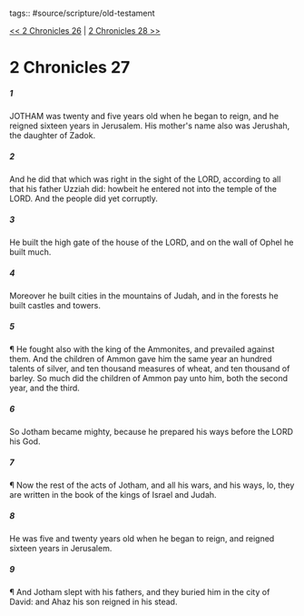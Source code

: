 tags:: #source/scripture/old-testament

[<< 2 Chronicles 26](source/scripture/old-testament/14_2_Chronicles/2_Chronicles_26.md) | [2 Chronicles 28 >>](source/scripture/old-testament/14_2_Chronicles/2_Chronicles_28.md)

# 2 Chronicles 27

##### 1

JOTHAM was twenty and five years old when he began to reign, and he reigned sixteen years in Jerusalem. His mother's name also was Jerushah, the daughter of Zadok.

##### 2

And he did that which was right in the sight of the LORD, according to all that his father Uzziah did: howbeit he entered not into the temple of the LORD. And the people did yet corruptly.

##### 3

He built the high gate of the house of the LORD, and on the wall of Ophel he built much.

##### 4

Moreover he built cities in the mountains of Judah, and in the forests he built castles and towers.

##### 5

¶ He fought also with the king of the Ammonites, and prevailed against them. And the children of Ammon gave him the same year an hundred talents of silver, and ten thousand measures of wheat, and ten thousand of barley. So much did the children of Ammon pay unto him, both the second year, and the third.

##### 6

So Jotham became mighty, because he prepared his ways before the LORD his God.

##### 7

¶ Now the rest of the acts of Jotham, and all his wars, and his ways, lo, they are written in the book of the kings of Israel and Judah.

##### 8

He was five and twenty years old when he began to reign, and reigned sixteen years in Jerusalem.

##### 9

¶ And Jotham slept with his fathers, and they buried him in the city of David: and Ahaz his son reigned in his stead.
